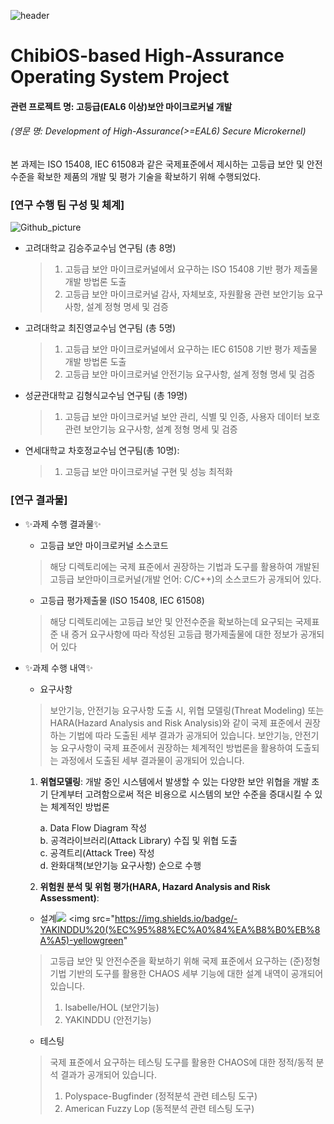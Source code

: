 ![header](https://capsule-render.vercel.app/api?type=waving&color=0:a82da8,100:da8f00&height=230&section=header&text=This%20is%20CHAOS%20Repository%20!&fontAlign=60&fontAlignY=40&fontSize=50&fontColor=ffffff)

# ChibiOS-based High-Assurance Operating System Project
#### 관련 프로젝트 명: 고등급(EAL6 이상)보안 마이크로커널 개발
###### (영문 명: Development of High-Assurance(>=EAL6) Secure Microkernel)
본 과제는 ISO 15408, IEC 61508과 같은 국제표준에서 제시하는 고등급 보안 및 안전 수준을 확보한 제품의 개발 및 평가 기술을 확보하기 위해 수행되었다.

### [연구 수행 팀 구성 및 체계]

![Github_picture](https://user-images.githubusercontent.com/31889026/148824406-e297ecf0-a840-4f5b-af56-5ae94b2fb7c6.png)

- 고려대학교 김승주교수님 연구팀 (총 8명)
  > 1. 고등급 보안 마이크로커널에서 요구하는 ISO 15408 기반 평가 제출물 개발 방법론 도출
  > 2. 고등급 보안 마이크로커널 감사, 자체보호, 자원활용 관련 보안기능 요구사항, 설계 정형 명세 및 검증
- 고려대학교 최진영교수님 연구팀 (총 5명)
  > 1. 고등급 보안 마이크로커널에서 요구하는 IEC 61508 기반 평가 제출물 개발 방법론 도출
  > 2. 고등급 보안 마이크로커널 안전기능 요구사항, 설계 정형 명세 및 검증
- 성균관대학교 김형식교수님 연구팀 (총 19명)
  > 1. 고등급 보안 마이크로커널 보안 관리, 식별 및 인증, 사용자 데이터 보호 관련 보안기능 요구사항, 설계 정형 명세 및 검증
- 연세대학교 차호정교수님 연구팀(총 10명): 
  > 1. 고등급 보안 마이크로커널 구현 및 성능 최적화 

### [연구 결과물]

- ✨과제 수행 결과물✨
  - 고등급 보안 마이크로커널 소스코드
  > 해당 디렉토리에는 국제 표준에서 권장하는 기법과 도구를 활용하여 개발된 고등급 보안마이크로커널(개발 언어: C/C++)의 소스코드가 공개되어 있다.
  - 고등급 평가제출물 (ISO 15408, IEC 61508)
  > 해당 디렉토리에는 고등급 보안 및 안전수준을 확보하는데 요구되는 국제표준 내 증거 요구사항에 따라 작성된 고등급 평가제출물에 대한 정보가 공개되어 있다

- ✨과제 수행 내역✨
  - 요구사항
  > 보안기능, 안전기능 요구사항 도출 시, 위협 모델링(Threat Modeling) 또는 HARA(Hazard Analysis and Risk Analysis)와 같이
  > 국제 표준에서 권장하는 기법에 따라 도출된 세부 결과가 공개되어 있습니다.
  > 보안기능, 안전기능 요구사항이 국제 표준에서 권장하는 체계적인 방법론을 활용하여 도출되는 과정에서 도출된 세부 결과물이 공개되어 있습니다.

  1. **위협모델링**: 개발 중인 시스템에서 발생할 수 있는 다양한 보안 위협을 개발 초기 단계부터 고려함으로써 적은 비용으로 시스템의 보안 수준을 증대시킬 수 있는 체계적인 방법론

        a. Data Flow Diagram 작성 <br>
        b. 공격라이브러리(Attack Library) 수집 및 위협 도출 <br>
        c. 공격트리(Attack Tree) 작성 <br>
        d. 완화대책(보안기능 요구사항) 순으로 수행 <br>


  2. **위험원 분석 및 위험 평가(HARA, Hazard Analysis and Risk Assessment)**: 


  - 설계<img src="https://img.shields.io/badge/-Isabelle%2FHOL%20(%EB%B3%B4%EC%95%88%EA%B8%B0%EB%8A%A5)-green"> <img src="https://img.shields.io/badge/-YAKINDDU%20(%EC%95%88%EC%A0%84%EA%B8%B0%EB%8A%A5)-yellowgreen"
  > 고등급 보안 및 안전수준을 확보하기 위해 국제 표준에서 요구하는 (준)정형 기법 기반의 도구를 활용한 CHAOS 세부 기능에 대한 설계 내역이 공개되어 있습니다.
  > 1. Isabelle/HOL (보안기능)
  > 2. YAKINDDU (안전기능)
  - 테스팅
  > 국제 표준에서 요구하는 테스팅 도구를 활용한 CHAOS에 대한 정적/동적 분석 결과가 공개되어 있습니다.
  > 1. Polyspace-Bugfinder (정적분석 관련 테스팅 도구)
  > 2. American Fuzzy Lop (동적분석 관련 테스팅 도구)


